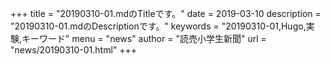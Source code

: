 +++
title = "20190310-01.mdのTitleです。"
date = 2019-03-10
description = "20190310-01.mdのDescriptionです。"
keywords = "20190310-01,Hugo,実験,キーワード"
menu = "news"
author = "読売小学生新聞"
url = "news/20190310-01.html"
+++
